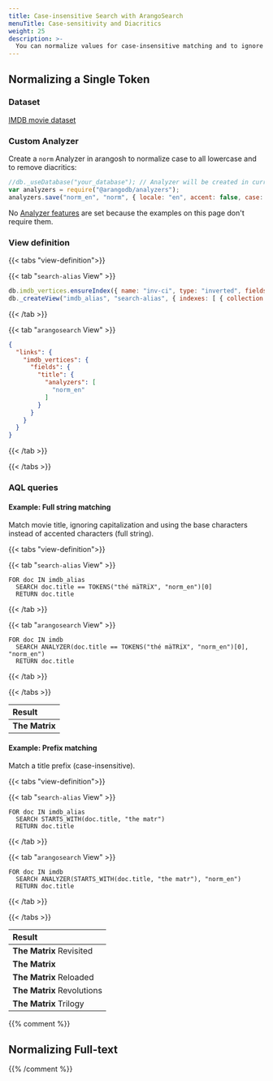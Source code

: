 ```yaml
---
title: Case-insensitive Search with ArangoSearch
menuTitle: Case-sensitivity and Diacritics
weight: 25
description: >-
  You can normalize values for case-insensitive matching and to ignore diacritics, also in combination with other search techniques
---
```

## Normalizing a Single Token

### Dataset

[IMDB movie dataset](example-datasets.md#imdb-movie-dataset)

### Custom Analyzer

Create a `norm` Analyzer in arangosh to normalize case to all lowercase and to
remove diacritics:

```js
//db._useDatabase("your_database"); // Analyzer will be created in current database
var analyzers = require("@arangodb/analyzers");
analyzers.save("norm_en", "norm", { locale: "en", accent: false, case: "lower" }, []);
```

No [Analyzer features](../analyzers.md#analyzer-features) are set because the
examples on this page don't require them.

### View definition

{{< tabs "view-definition">}}

{{< tab "`search-alias` View" >}}
```js
db.imdb_vertices.ensureIndex({ name: "inv-ci", type: "inverted", fields: [ { name: "title", analyzer: "norm_en" } ] });
db._createView("imdb_alias", "search-alias", { indexes: [ { collection: "imdb_vertices", index: "inv-ci" } ] });
```
{{< /tab >}}

{{< tab "`arangosearch` View" >}}
```json
{
  "links": {
    "imdb_vertices": {
      "fields": {
        "title": {
          "analyzers": [
            "norm_en"
          ]
        }
      }
    }
  }
}
```
{{< /tab >}}

{{< /tabs >}}

### AQL queries

#### Example: Full string matching

Match movie title, ignoring capitalization and using the base characters
instead of accented characters (full string).

{{< tabs "view-definition">}}

{{< tab "`search-alias` View" >}}
```aql
FOR doc IN imdb_alias
  SEARCH doc.title == TOKENS("thé mäTRïX", "norm_en")[0]
  RETURN doc.title
```
{{< /tab >}}

{{< tab "`arangosearch` View" >}}
```aql
FOR doc IN imdb
  SEARCH ANALYZER(doc.title == TOKENS("thé mäTRïX", "norm_en")[0], "norm_en")
  RETURN doc.title
```
{{< /tab >}}

{{< /tabs >}}

| Result |
|:-------|
| **The Matrix** |

#### Example: Prefix matching

Match a title prefix (case-insensitive).

{{< tabs "view-definition">}}

{{< tab "`search-alias` View" >}}
```aql
FOR doc IN imdb_alias
  SEARCH STARTS_WITH(doc.title, "the matr")
  RETURN doc.title
```
{{< /tab >}}

{{< tab "`arangosearch` View" >}}
```aql
FOR doc IN imdb
  SEARCH ANALYZER(STARTS_WITH(doc.title, "the matr"), "norm_en")
  RETURN doc.title
```
{{< /tab >}}

{{< /tabs >}}

| Result |
|:-------|
| **The Matrix** Revisited |
| **The Matrix** |
| **The Matrix** Reloaded |
| **The Matrix** Revolutions |
| **The Matrix** Trilogy |

{{% comment %}}
## Normalizing Full-text

{{% /comment %}}
